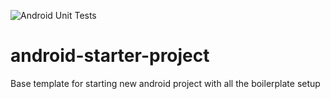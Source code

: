 ![Android Unit Tests](https://github.com/AnirudhBhat/Reddit-client/workflows/Android%20Unit%20Tests/badge.svg)

# android-starter-project
Base template for starting new android project with all the boilerplate setup
